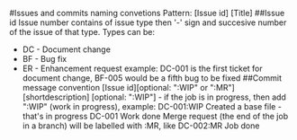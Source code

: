 #Issues and commits naming convetions
Pattern: [Issue id] [Title]
##Issue id
Issue number contains of issue type then '-' sign and succesive number of the issue of that type. Types can be:
+ DC - Document change
+ BF - Bug fix
+ ER - Enhancement request
example: DC-001 is the first ticket for document change, BF-005 would be a fifth bug to be fixed
##Commit message convention
[Issue id][optional: ":WIP" or ":MR"] [shortdescription]
[optional: ":WIP"] - if the job is in progress, then add ":WIP" (work in progress), example:
DC-001:WIP Created a base file - that's in progress
DC-001 Work done
Merge request (the end of the job in a branch) will be labelled with :MR, like
DC-002:MR Job done
